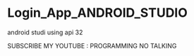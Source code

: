 # Login_App_ANDROID_STUDIO
android studi using api 32


SUBSCRIBE MY YOUTUBE : PROGRAMMING NO TALKING
